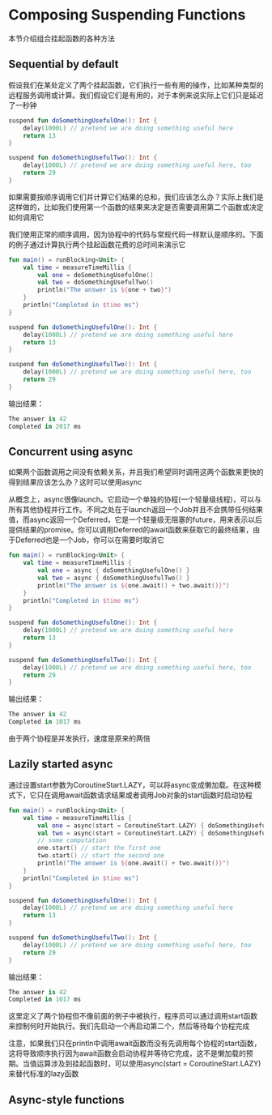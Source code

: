 # Composing Suspending Functions
本节介绍组合挂起函数的各种方法

## Sequential by default
假设我们在某处定义了两个挂起函数，它们执行一些有用的操作，比如某种类型的远程服务调用或计算。我们假设它们是有用的，对于本例来说实际上它们只是延迟了一秒钟

```kotlin
suspend fun doSomethingUsefulOne(): Int {
    delay(1000L) // pretend we are doing something useful here
    return 13
}

suspend fun doSomethingUsefulTwo(): Int {
    delay(1000L) // pretend we are doing something useful here, too
    return 29
}
```

如果需要按顺序调用它们并计算它们结果的总和，我们应该怎么办？实际上我们是这样做的，比如我们使用第一个函数的结果来决定是否需要调用第二个函数或决定如何调用它

我们使用正常的顺序调用，因为协程中的代码与常规代码一样默认是顺序的。下面的例子通过计算执行两个挂起函数花费的总时间来演示它

```kotlin
fun main() = runBlocking<Unit> {
    val time = measureTimeMillis {
        val one = doSomethingUsefulOne()
        val two = doSomethingUsefulTwo()
        println("The answer is ${one + two}")
    }
    println("Completed in $time ms")    
}

suspend fun doSomethingUsefulOne(): Int {
    delay(1000L) // pretend we are doing something useful here
    return 13
}

suspend fun doSomethingUsefulTwo(): Int {
    delay(1000L) // pretend we are doing something useful here, too
    return 29
}
```

输出结果：

```kotlin
The answer is 42
Completed in 2017 ms
```

## Concurrent using async
如果两个函数调用之间没有依赖关系，并且我们希望同时调用这两个函数来更快的得到结果应该怎么办？这时可以使用async

从概念上，async很像launch。它启动一个单独的协程(一个轻量级线程)，可以与所有其他协程并行工作。不同之处在于launch返回一个Job并且不会携带任何结果值，而async返回一个Deferred，它是一个轻量级无阻塞的future，用来表示以后提供结果的promise。你可以调用Deferred的await函数来获取它的最终结果，由于Deferred也是一个Job，你可以在需要时取消它

```kotlin
fun main() = runBlocking<Unit> {
    val time = measureTimeMillis {
        val one = async { doSomethingUsefulOne() }
        val two = async { doSomethingUsefulTwo() }
        println("The answer is ${one.await() + two.await()}")
    }
    println("Completed in $time ms")    
}

suspend fun doSomethingUsefulOne(): Int {
    delay(1000L) // pretend we are doing something useful here
    return 13
}

suspend fun doSomethingUsefulTwo(): Int {
    delay(1000L) // pretend we are doing something useful here, too
    return 29
}
```

输出结果：

```kotlin
The answer is 42
Completed in 1017 ms
```

由于两个协程是并发执行，速度是原来的两倍

## Lazily started async
通过设置start参数为CoroutineStart.LAZY，可以将async变成懒加载。在这种模式下，它只在调用await函数请求结果或者调用Job对象的start函数时启动协程

```kotlin
fun main() = runBlocking<Unit> {
    val time = measureTimeMillis {
        val one = async(start = CoroutineStart.LAZY) { doSomethingUsefulOne() }
        val two = async(start = CoroutineStart.LAZY) { doSomethingUsefulTwo() }
        // some computation
        one.start() // start the first one
        two.start() // start the second one
        println("The answer is ${one.await() + two.await()}")
    }
    println("Completed in $time ms")    
}

suspend fun doSomethingUsefulOne(): Int {
    delay(1000L) // pretend we are doing something useful here
    return 13
}

suspend fun doSomethingUsefulTwo(): Int {
    delay(1000L) // pretend we are doing something useful here, too
    return 29
}
```

输出结果：

```kotlin
The answer is 42
Completed in 1017 ms
```

这里定义了两个协程但不像前面的例子中被执行，程序员可以通过调用start函数来控制何时开始执行。我们先启动一个再启动第二个，然后等待每个协程完成

注意，如果我们只在println中调用await函数而没有先调用每个协程的start函数，这将导致顺序执行因为await函数会启动协程并等待它完成，这不是懒加载的预期。当值运算涉及到挂起函数时，可以使用async(start = CoroutineStart.LAZY)来替代标准的lazy函数

## Async-style functions




